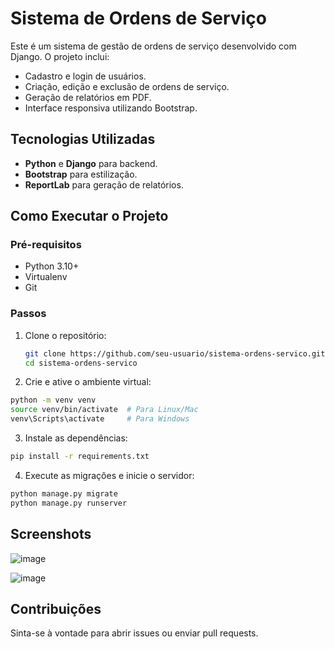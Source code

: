 # Sistema de Ordens de Serviço

Este é um sistema de gestão de ordens de serviço desenvolvido com Django. O projeto inclui:

- Cadastro e login de usuários.
- Criação, edição e exclusão de ordens de serviço.
- Geração de relatórios em PDF.
- Interface responsiva utilizando Bootstrap.

## Tecnologias Utilizadas
- **Python** e **Django** para backend.
- **Bootstrap** para estilização.
- **ReportLab** para geração de relatórios.

## Como Executar o Projeto

### Pré-requisitos
- Python 3.10+
- Virtualenv
- Git

### Passos
1. Clone o repositório:
   ```bash
   git clone https://github.com/seu-usuario/sistema-ordens-servico.git
   cd sistema-ordens-servico

2. Crie e ative o ambiente virtual:
 ```bash
python -m venv venv
source venv/bin/activate  # Para Linux/Mac
venv\Scripts\activate     # Para Windows
```
3. Instale as dependências:
```bash
pip install -r requirements.txt
```
4. Execute as migrações e inicie o servidor:
```bash
python manage.py migrate
python manage.py runserver
```


## Screenshots

![image](https://github.com/user-attachments/assets/f39297c9-7605-4590-bf27-2330e1b657d4)

![image](https://github.com/user-attachments/assets/f9be682b-a63c-4ea3-83b9-43ed4a0be586)

## Contribuições

Sinta-se à vontade para abrir issues ou enviar pull requests.
